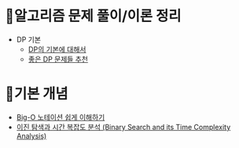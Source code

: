 # 📌알고리즘 문제 풀이/이론 정리
- DP 기본
  - [DP의 기본에 대해서](https://stonejjun.tistory.com/23)
  - [좋은 DP 문제들 추천](https://stonejjun.tistory.com/24)

# 📌기본 개념
- [Big-O 노테이션 쉽게 이해하기](https://joshuajangblog.wordpress.com/2016/09/21/time_complexity_big_o_in_easy_explanation/)
- [이진 탐색과 시간 복잡도 분석 (Binary Search and its Time Complexity Analysis)](https://jwoop.tistory.com/9)
